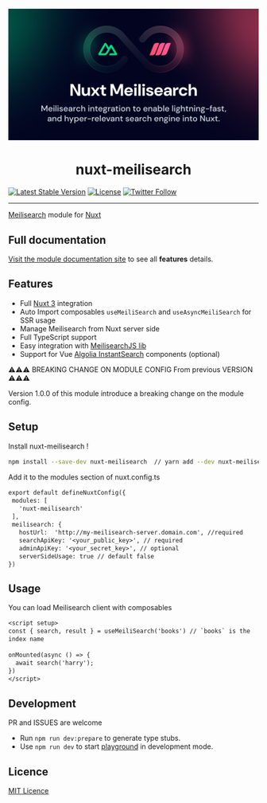 [![xlanex6/nuxt-meilisearch](./docus/public/cover.png)](https://nuxt-meilisearch.vercel.app/)


<h1 align='center'>
nuxt-meilisearch
</h1>
<p align='center'>

[![Latest Stable Version](https://img.shields.io/npm/v/nuxt-meilisearch.svg?style=for-the-badge)](https://www.npmjs.com/package/nuxt-meilisearch) [![License](https://img.shields.io/npm/l/nuxt-meilisearch.svg?style=for-the-badge)](https://www.npmjs.com/package/nuxt-meilisearch) 
[![Twitter Follow](https://img.shields.io/twitter/follow/xlanex6?color=1DA1F2&logo=twitter&style=for-the-badge)](https://twitter.com/xlanex6)

</p>

---

[Meilisearch](https://www.meilisearch.com) module for [Nuxt](https://v3.nuxtjs.org)

## Full documentation 

[Visit the module documentation site](https://nuxt-meilisearch.vercel.app) to see all **features** details.

## Features

 - Full [Nuxt 3](https://v3.nuxtjs.org) integration
 - Auto Import composables `useMeiliSearch` and `useAsyncMeiliSearch` for SSR usage
 - Manage Meilisearch from Nuxt server side
 - Full TypeScript support
 - Easy integration with [MeilisearchJS lib](https://github.com/meilisearch/instant-meilisearch)
 - Support for Vue [Algolia InstantSearch](https://github.com/algolia/instantsearch) components (optional) 


 ⚠️⚠️⚠️  BREAKING CHANGE ON MODULE CONFIG From previous VERSION ⚠️⚠️⚠️
 
 Version 1.0.0 of this module introduce a breaking change on the module config.

 ## Setup 

 Install nuxt-meilisearch !

 ```bash
npm install --save-dev nuxt-meilisearch  // yarn add --dev nuxt-meilisearch
 ```

Add it to the modules section of nuxt.config.ts

 ```ts{}[nuxt.config.ts]
export default defineNuxtConfig({
  modules: [
    'nuxt-meilisearch'
  ],
  meilisearch: {
    hostUrl:  'http://my-meilisearch-server.domain.com', //required
    searchApiKey: '<your_public_key>', // required
    adminApiKey: '<your_secret_key>', // optional
    serverSideUsage: true // default false
})
```

## Usage

You can load Meilisearch client with composables 

```vue{}[pages/index.vue]
<script setup>
const { search, result } = useMeiliSearch('books') // `books` is the index name

onMounted(async () => {
  await search('harry');
})
</script>

```





## Development 

PR and ISSUES are welcome

- Run `npm run dev:prepare` to generate type stubs.
- Use `npm run dev` to start [playground](./playground) in development mode.

## Licence

[MIT Licence](./LICENCE)


<!-- Badges -->

<!-- [npm-version-src]: https://img.shields.io/npm/v/@nuxtjs/partytown/latest.svg
[npm-version-href]: https://npmjs.com/package/@nuxtjs/partytown
[npm-downloads-src]: https://img.shields.io/npm/dm/@nuxtjs/partytown.svg
[npm-downloads-href]: https://npmjs.com/package/@nuxtjs/partytown
[github-actions-ci-src]: https://github.com/nuxt-community/partytown-module/workflows/ci/badge.svg
[github-actions-ci-href]: https://github.com/nuxt-community/partytown-module/actions?query=workflow%3Aci
[codecov-src]: https://img.shields.io/codecov/c/github/nuxt-community/partytown-module.svg
[codecov-href]: https://codecov.io/gh/nuxt-community/partytown-module
[license-src]: https://img.shields.io/npm/l/@nuxtjs/partytown.svg
[license-href]: https://npmjs.com/package/@nuxtjs/partytown -->

<!-- 
For Meilisearch DEmo 
exemple valid MASTER_KEY
`PZKj1rFXYBnjLzEIxXRRaEz3gNDWTG3JoW6ZDzd6-mo`

```bash
docker run -it --rm \
  -p 7700:7700 \
  -e MEILI_MASTER_KEY='PZKj1rFXYBnjLzEIxXRRaEz3gNDWTG3JoW6ZDzd6-mo'\
  -v $(pwd)/meili_data:/meili_data \
  getmeili/meilisearch:v1.4
``` -->

